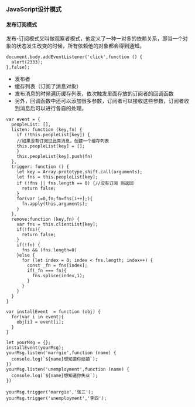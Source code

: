 ### JavaScript设计模式

#### 发布订阅模式

发布-订阅模式又叫做观察者模式，他定义了一种一对多的依赖关系，即当一个对象的状态发生改变的时候，所有依赖他的对象都会得到通知。

```
document.body.addEventListener('click',function () {
  alert(2333);
},false);
```

* 发布者
* 缓存列表（订阅了消息对象）
* 发布消息的时候遍历缓存列表，依次触发里面存放的订阅者的回调函数
* 另外，回调函数中还可以添加很多参数，订阅者可以接收这些参数，订阅者收到消息后可以进行各自的处理。

```
var event = {
  peopleList: [],
  listen: function (key,fn) {
    if (!this.peopleList[key]) { 
    //如果没有订阅过此类消息，创建一个缓存列表
    this.peopleList[key] = [];
    }
    this.peopleList[key].push(fn)
  },
  trigger: function () {
    let key = Array.prototype.shift.call(arguments);
    let fns = this.peopleList[key];
    if (!fns || fns.length == 0) {//没有订阅 则返回
      return false;
    }
    for(var i=0,fn;fn=fns[i++];){
      fn.apply(this,arguments);
    }
  },
  remove:function (key,fn) {
    var fns = this.clientList[key];
    if(!fns){
      return false;
    }  
    if(!fn) {
      fns && (fns.length=0)
    }else {
      for (let index = 0; index < fns.length; index++) {
        const _fn = fns[index];
        if(_fn === fn){
          fns.splice(index,1);
        }
      }
    }
  }
}

var installEvent  = function (obj) {
  for(var i in event){
    obj[i] = event[i];
  }
}

let yourMsg = {};
installEvent(yourMsg);
yourMsg.listen('marrgie',function (name) {
  console.log(`${name}想知道你结婚`);
})
yourMsg.listen('unemployment',function (name) {
  console.log(`${name}想知道你失业`);
})

yourMsg.trigger('marrgie','张三');
yourMsg.trigger('unemployment','李四');

```